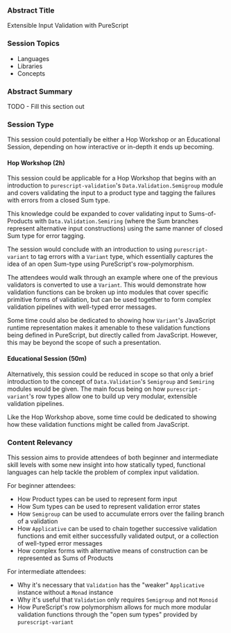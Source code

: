 ### Abstract Title

Extensible Input Validation with PureScript

### Session Topics
- Languages
- Libraries
- Concepts

### Abstract Summary

TODO - Fill this section out

### Session Type

This session could potentially be either a Hop Workshop or an Educational 
Session, depending on how interactive or in-depth it ends up becoming.

#### Hop Workshop (2h)
This session could be applicable for a Hop Workshop that begins with an 
introduction to `purescript-validation`'s `Data.Validation.Semigroup` module and
covers validating the input to a product type and tagging the failures with
errors from a closed Sum type. 

This knowledge could be expanded to cover validating input to Sums-of-Products 
with `Data.Validation.Semiring` (where the Sum branches represent alternative 
input constructions) using the same manner of closed Sum type for error tagging.

The session would conclude with an introduction to using `purescript-variant` to
tag errors with a `Variant` type, which essentially captures the idea of an
open Sum-type using PureScript's row-polymorphism. 

The attendees would walk through an example where one of the previous validators
is converted to use a `Variant`. This would demonstrate how validation functions 
can be broken up into modules that cover specific primitive forms of validation, 
but can be used together to form complex validation pipelines with well-typed
error messages.

Some time could also be dedicated to showing how `Variant`'s JavaScript runtime
representation makes it amenable to these validation functions being defined in
PureScript, but directly called from JavaScript. However, this may be beyond the
scope of such a presentation.

#### Educational Session (50m)
Alternatively, this session could be reduced in scope so that only a brief
introduction to the concept of `Data.Validation`'s `Semigroup` and `Semiring`
modules would be given. The main focus being on how `purescript-variant`'s
row types allow one to build up very modular, extensible validation pipelines.

Like the Hop Workshop above, some time could be dedicated to showing how these
validation functions might be called from JavaScript.

### Content Relevancy
This session aims to provide attendees of both beginner and intermediate skill 
levels with some new insight into how statically typed, functional languages 
can help tackle the problem of complex input validation.

For beginner attendees:
- How Product types can be used to represent form input
- How Sum types can be used to represent validation error states
- How `Semigroup` can be used to accumulate errors over the failing branch of a
validation
- How `Applicative` can be used to chain together successive validation 
functions and emit either successfully validated output, or a collection of
well-typed error messages
- How complex forms with alternative means of construction can be represented as
Sums of Products

For intermediate attendees:
- Why it's necessary that `Validation` has the "weaker" `Applicative` instance 
without a `Monad` instance
- Why it's useful that `Validation` only requires `Semigroup` and not `Monoid`
- How PureScript's row polymorphism allows for much more modular validation
functions through the "open sum types" provided by `purescript-variant`
